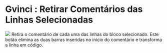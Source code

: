 # Gvinci : Retirar Comentários das Linhas Selecionadas

![](http://www.gvinci.com.br/manual/retiracomentgv5.png)  Retira o comentário de cada uma das linhas do bloco selecionado. Este botão elimina as duas barras inseridas no início do comentário e transforma a linha em código.

